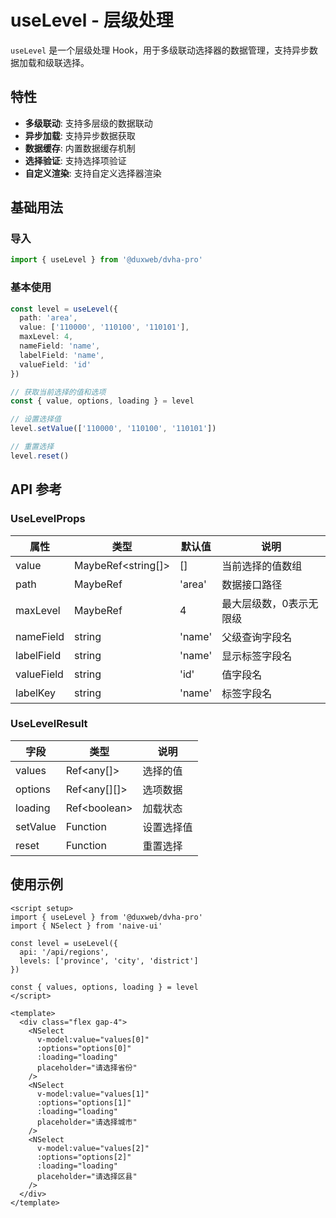 # useLevel - 层级处理

`useLevel` 是一个层级处理 Hook，用于多级联动选择器的数据管理，支持异步数据加载和级联选择。

## 特性

- **多级联动**: 支持多层级的数据联动
- **异步加载**: 支持异步数据获取
- **数据缓存**: 内置数据缓存机制
- **选择验证**: 支持选择项验证
- **自定义渲染**: 支持自定义选择器渲染

## 基础用法

### 导入

```typescript
import { useLevel } from '@duxweb/dvha-pro'
```

### 基本使用

```typescript
const level = useLevel({
  path: 'area',
  value: ['110000', '110100', '110101'],
  maxLevel: 4,
  nameField: 'name',
  labelField: 'name', 
  valueField: 'id'
})

// 获取当前选择的值和选项
const { value, options, loading } = level

// 设置选择值
level.setValue(['110000', '110100', '110101'])

// 重置选择
level.reset()
```

## API 参考

### UseLevelProps

| 属性       | 类型               | 默认值 | 说明                      |
| ---------- | ------------------ | ------ | ------------------------- |
| value      | MaybeRef<string[]> | []     | 当前选择的值数组          |
| path       | MaybeRef<string>   | 'area' | 数据接口路径              |
| maxLevel   | MaybeRef<number>   | 4      | 最大层级数，0表示无限级   |
| nameField  | string             | 'name' | 父级查询字段名            |
| labelField | string             | 'name' | 显示标签字段名            |
| valueField | string             | 'id'   | 值字段名                  |
| labelKey | string   | 'name' | 标签字段名 |

### UseLevelResult

| 字段     | 类型         | 说明       |
| -------- | ------------ | ---------- |
| values   | Ref\<any[]>   | 选择的值   |
| options  | Ref\<any[][]> | 选项数据   |
| loading  | Ref\<boolean> | 加载状态   |
| setValue | Function     | 设置选择值 |
| reset    | Function     | 重置选择   |

## 使用示例

```vue
<script setup>
import { useLevel } from '@duxweb/dvha-pro'
import { NSelect } from 'naive-ui'

const level = useLevel({
  api: '/api/regions',
  levels: ['province', 'city', 'district']
})

const { values, options, loading } = level
</script>

<template>
  <div class="flex gap-4">
    <NSelect
      v-model:value="values[0]"
      :options="options[0]"
      :loading="loading"
      placeholder="请选择省份"
    />
    <NSelect
      v-model:value="values[1]"
      :options="options[1]"
      :loading="loading"
      placeholder="请选择城市"
    />
    <NSelect
      v-model:value="values[2]"
      :options="options[2]"
      :loading="loading"
      placeholder="请选择区县"
    />
  </div>
</template>
```
